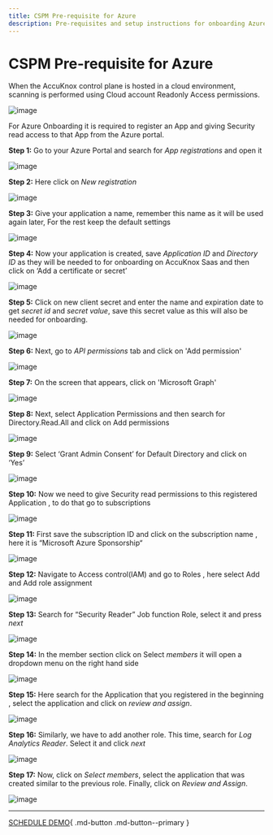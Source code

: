 ```yaml
---
title: CSPM Pre-requisite for Azure
description: Pre-requisites and setup instructions for onboarding Azure cloud accounts to AccuKnox SaaS, ensuring automated security configuration.
---
```


# CSPM Pre-requisite for Azure

When the AccuKnox control plane is hosted in a cloud environment, scanning is performed using Cloud account Readonly Access permissions.

![image](images/azure-arch.png)

For Azure Onboarding it is required to register an App and giving Security read access to that App from the Azure portal.

**Step 1:** Go to your Azure Portal and search for *App registrations* and open it

![image](images/azure1.png)

**Step 2:** Here click on *New registration*

![image](images/azure2.png)


**Step 3:** Give your application a name, remember this name as it will be used again later, For the rest keep the default settings

![image](images/azure3.png)


**Step 4:** Now your application is created,  save *Application ID* and *Directory ID* as they will be needed to for onboarding on AccuKnox Saas and then click on ‘Add a certificate or secret’

![image](images/azure4.png)


**Step 5:** Click on new client secret and enter the name and expiration date to get *secret id* and *secret value*, save this secret value as this will also be needed for onboarding.

![image](images/azure5.png)

**Step 6:** Next, go to *API permissions* tab and click on 'Add  permission'

![image](images/azure5-0.png)

**Step 7:** On the screen that appears, click on 'Microsoft Graph'

![image](images/azure5-1.png)

**Step 8:** Next, select Application Permissions and then search for Directory.Read.All and click on Add permissions

![image](images/azure5-2.png)

**Step 9:** Select ‘Grant Admin Consent’ for Default Directory and click on ‘Yes’

![image](images/azure5-3.png)


**Step 10:** Now we need to give Security read permissions to this registered Application , to do that go to subscriptions

![image](images/azure6.png)


**Step 11:** First save the subscription ID and click on the subscription name , here it is “Microsoft Azure Sponsorship“

![image](images/azure7.png)


**Step 12:** Navigate to Access control(IAM) and go to Roles , here select Add and Add role assignment

![image](images/azure8.png)


**Step 13:** Search for “Security Reader” Job function Role, select it and press *next*

![image](images/azure9.png)


**Step 14:** In the member section click on Select *members* it will open a dropdown menu on the right hand side

![image](images/azure10.png)


**Step 15:** Here search for the Application that you registered in the beginning , select the application and click on *review and assign*.

![image](images/azure11.png)

**Step 16:** Similarly, we have to add another role. This time, search for *Log Analytics Reader*. Select it and click *next*

![image](images/azure11-0.png)

**Step 17:** Now, click on *Select members*, select the application that was created similar to the previous role. Finally, click on *Review and Assign*.

![image](images/azure11-1.png)


- - -
[SCHEDULE DEMO](https://www.accuknox.com/contact-us){ .md-button .md-button--primary }